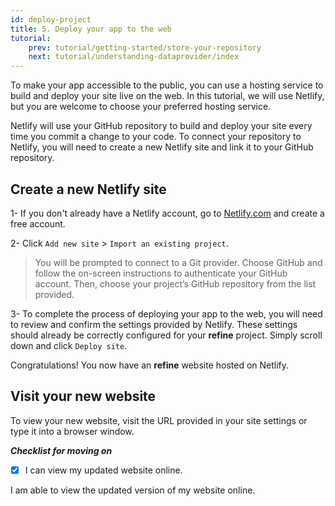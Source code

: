 ```yaml
---
id: deploy-project
title: 5. Deploy your app to the web
tutorial:
    prev: tutorial/getting-started/store-your-repository
    next: tutorial/understanding-dataprovider/index
---
```


To make your app accessible to the public, you can use a hosting service to build and deploy your site live on the web. In this tutorial, we will use Netlify, but you are welcome to choose your preferred hosting service.

Netlify will use your GitHub repository to build and deploy your site every time you commit a change to your code. To connect your repository to Netlify, you will need to create a new Netlify site and link it to your GitHub repository.

## Create a new Netlify site

1- If you don't already have a Netlify account, go to [Netlify.com](https://www.netlify.com/) and create a free account.

2- Click `Add new site` > `Import an existing project`.

> You will be prompted to connect to a Git provider. Choose GitHub and follow the on-screen instructions to authenticate your GitHub account. Then, choose your project’s GitHub repository from the list provided.

3- To complete the process of deploying your app to the web, you will need to review and confirm the settings provided by Netlify. These settings should already be correctly configured for your **refine** project. Simply scroll down and click `Deploy site`.

Congratulations! You now have an **refine** website hosted on Netlify.

## Visit your new website

To view your new website, visit the URL provided in your site settings or type it into a browser window.

**_Checklist for moving on_**

-   [x] I can view my updated website online.


<Checklist>

<ChecklistItem id="deploy-your-project">
I am able to view the updated version of my website online.
</ChecklistItem>

</Checklist>